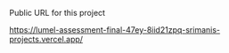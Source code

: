Public URL for this project

https://lumel-assessment-final-47ey-8iid21zpq-srimanis-projects.vercel.app/


